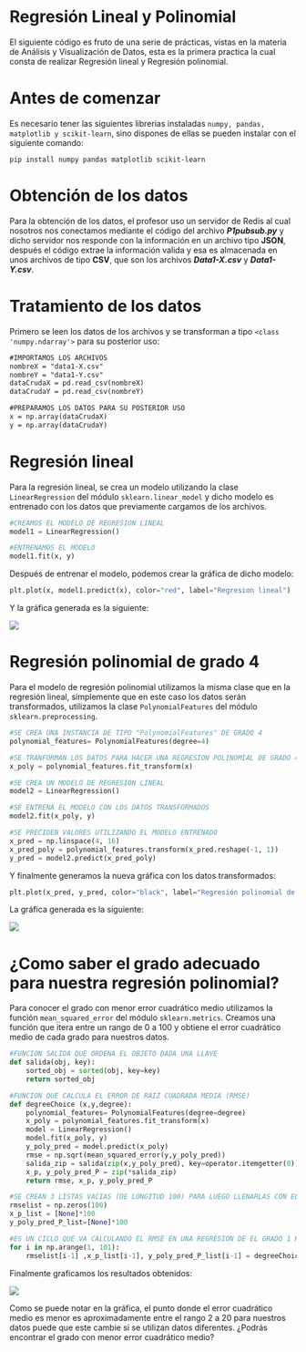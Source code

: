 # Regresión Lineal y Polinomial 

El siguiente código es fruto de una serie de prácticas, vistas en la materia de Análisis y Visualización de Datos, esta es la primera practica la cual consta de realizar Regresión lineal y Regresión polinomial.


# Antes de comenzar  

Es necesario tener las siguientes librerias instaladas `numpy, pandas, matplotlib y scikit-learn`, sino dispones de ellas se pueden instalar con el siguiente comando:

```
pip install numpy pandas matplotlib scikit-learn 
```


# Obtención de los datos 

Para la obtención de los datos, el profesor uso un servidor de Redis al cual nosotros nos conectamos mediante el código del archivo ***P1pubsub.py*** y dicho servidor nos responde con la información en un archivo tipo **JSON**, después el código extrae la información valida y esa es almacenada en unos archivos de tipo **CSV**, que son los archivos ***Data1-X.csv*** y ***Data1-Y.csv***.


# Tratamiento de los datos 

Primero se leen los datos de los archivos y se transforman a tipo `<class 'numpy.ndarray'>` para su posterior uso:
```html
#IMPORTAMOS LOS ARCHIVOS 
nombreX = "data1-X.csv" 
nombreY = "data1-Y.csv" 
dataCrudaX = pd.read_csv(nombreX) 
dataCrudaY = pd.read_csv(nombreY) 

#PREPARAMOS LOS DATOS PARA SU POSTERIOR USO 
x = np.array(dataCrudaX) 
y = np.array(dataCrudaY) 
``` 


# Regresión lineal

Para la regresión lineal, se crea un modelo utilizando la clase `LinearRegression` del módulo `sklearn.linear_model` y dicho modelo es entrenado con los datos que previamente cargamos de los archivos.
```python
#CREAMOS EL MODELO DE REGRESION LINEAL
model1 = LinearRegression()

#ENTRENAMOS EL MODELO
model1.fit(x, y)
```

Después de entrenar el modelo, podemos crear la gráfica de dicho modelo:
```python
plt.plot(x, model1.predict(x), color="red", label="Regresion lineal")
```

Y la gráfica generada es la siguiente: 

![](https://i.imgur.com/tfk6ZBg.png)


# Regresión polinomial de grado 4

Para el modelo de regresión polinomial utilizamos la misma clase que en la regresión lineal, simplemente que en este caso los datos serán transformados, utilizamos la clase `PolynomialFeatures` del módulo `sklearn.preprocessing`. 
```python
#SE CREA UNA INSTANCIA DE TIPO "PolynomialFeatures" DE GRADO 4
polynomial_features= PolynomialFeatures(degree=4)

#SE TRANFORMAN LOS DATOS PARA HACER UNA REGRESION POLINOMIAL DE GRADO 4
x_poly = polynomial_features.fit_transform(x)

#SE CREA UN MODELO DE REGRESION LINEAL
model2 = LinearRegression()

#SE ENTRENA EL MODELO CON LOS DATOS TRANSFORMADOS
model2.fit(x_poly, y)

#SE PRECIDEN VALORES UTILIZANDO EL MODELO ENTRENADO
x_pred = np.linspace(4, 16)
x_pred_poly = polynomial_features.transform(x_pred.reshape(-1, 1))
y_pred = model2.predict(x_pred_poly)
```

Y finalmente generamos la nueva gráfica con los datos transformados: 
```python
plt.plot(x_pred, y_pred, color="black", label="Regresión polinomial de grado 4")
```

La gráfica generada es la siguiente:

![](https://i.imgur.com/E2ChXHV.png)


# ¿Como saber el grado adecuado para nuestra regresión polinomial? 

Para conocer el grado con menor error cuadrático medio utilizamos la función `mean_squared_error` del módulo `sklearn.metrics`.
Creamos una función que itera entre un rango de 0 a 100 y obtiene el error cuadrático medio de cada grado para nuestros datos.
```python
#FUNCION SALIDA QUE ORDENA EL OBJETO DADA UNA LLAVE
def salida(obj, key):
    sorted_obj = sorted(obj, key=key)
    return sorted_obj

#FUNCION QUE CALCULA EL ERROR DE RAIZ CUADRADA MEDIA (RMSE)
def degreeChoice (x,y,degree):
    polynomial_features= PolynomialFeatures(degree=degree)
    x_poly = polynomial_features.fit_transform(x)
    model = LinearRegression()
    model.fit(x_poly, y)
    y_poly_pred = model.predict(x_poly)
    rmse = np.sqrt(mean_squared_error(y,y_poly_pred))
    salida_zip = salida(zip(x,y_poly_pred), key=operator.itemgetter(0))
    x_p, y_poly_pred_P = zip(*salida_zip)
    return rmse, x_p, y_poly_pred_P

#SE CREAN 3 LISTAS VACIAS (DE LONGITUD 100) PARA LUEGO LLENARLAS CON EL RMSE
rmselist = np.zeros(100)
x_p_list = [None]*100
y_poly_pred_P_list=[None]*100

#ES UN CICLO QUE VA CALCULANDO EL RMSE EN UNA REGRESION DE EL GRADO 1 HASTA 100
for i in np.arange(1, 101):
    rmselist[i-1] ,x_p_list[i-1], y_poly_pred_P_list[i-1] = degreeChoice(x,y,i)
```

Finalmente graficamos los resultados obtenidos: 

![](https://i.imgur.com/SxyGoz1.png)

Como se puede notar en la gráfica, el punto donde el error cuadrático medio es menor es aproximadamente entre el rango 2 a 20 para nuestros datos puede que este cambie si se utilizan datos diferentes. ¿Podrás encontrar el grado con menor error cuadrático medio? 
